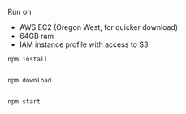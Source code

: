 Run on
* AWS EC2 (Oregon West, for quicker download)
* 64GB ram
* IAM instance profile with access to S3


```
npm install


npm download


npm start
```

